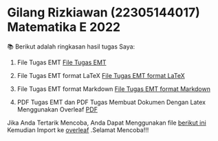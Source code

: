 # Gilang Rizkiawan (22305144017) Matematika E 2022
📚 Berikut adalah ringkasan hasil tugas Saya:
1. File Tugas EMT
[File Tugas EMT](https://github.com/Warasss/Aplikom-Latex-Gilang/files/13526704/EMT_Gilang.Rizkiawan_22305144017.zip)

2. File Tugas EMT format LaTeX
[File Tugas EMT format LaTeX](https://github.com/Warasss/Aplikom-Latex-Gilang/files/13526713/Latex_Gilang.Rizkiawan_22305144017.zip)

3. File Tugas EMT format Markdown
[File Tugas EMT format Markdown](https://github.com/Warasss/Aplikom-Latex-Gilang/files/13526718/Markdown_Gilang.Rizkiawan_22305144017.zip)

4. PDF Tugas EMT dan PDF Tugas Membuat Dokumen Dengan Latex Menggunakan Overleaf
[PDF](https://github.com/Warasss/Aplikom-Latex-Gilang/files/13526730/PDF_Gilang.Rizkiawan_22305144017.zip)

Jika Anda Tertarik Mencoba, Anda Dapat Menggunakan file [berikut ini](https://github.com/Warasss/Aplikom-Latex-Gilang/files/13526657/Overleaf_Gilang.Rizkiawan_22305144017.zip) Kemudian Import ke [overleaf](overleaf.com) .Selamat Mencoba!!!

